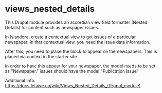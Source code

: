 # views_nested_details

This Drupal module provides an accordian view field formatter (Nested Details) for content such as newspaper issues.

In Islandora, create a contextual view to get issues of a particular newspaper. In that contextual view, you need the issue date information.

After this, you need to place the block to appear on the newspapers. This is placed via context in the starter site.

In order to have this appear for your newspaper, the model needs to be set as "Newspaper." Issues should have the model "Publication Issue"

Additional Info: https://docs.lefaive.ca/wiki/Views_Nested_Details_(Drupal_module)
